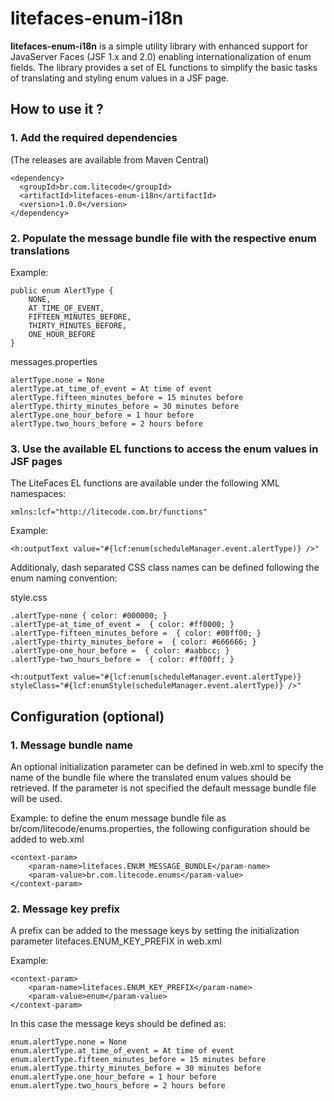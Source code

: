 # litefaces-enum-i18n
**litefaces-enum-i18n** is a simple utility library with enhanced support for JavaServer Faces (JSF 1.x and 2.0) enabling internationalization of enum fields. The library provides a set of EL functions to simplify the basic tasks of translating and styling enum values in a JSF page.

## How to use it ?

### 1. Add the required dependencies 
(The releases are available from Maven Central)

```
<dependency>
  <groupId>br.com.litecode</groupId>
  <artifactId>litefaces-enum-i18n</artifactId>
  <version>1.0.0</version>
</dependency>
```

### 2. Populate the message bundle file with the respective enum translations

Example:

```
public enum AlertType { 
    NONE, 
    AT_TIME_OF_EVENT, 
    FIFTEEN_MINUTES_BEFORE, 
    THIRTY_MINUTES_BEFORE, 
    ONE_HOUR_BEFORE
}
```

messages.properties

```
alertType.none = None
alertType.at_time_of_event = At time of event
alertType.fifteen_minutes_before = 15 minutes before
alertType.thirty_minutes_before = 30 minutes before
alertType.one_hour_before = 1 hour before
alertType.two_hours_before = 2 hours before
```

### 3. Use the available EL functions to access the enum values in JSF pages

The LiteFaces EL functions are available under the following XML namespaces:
```
xmlns:lcf="http://litecode.com.br/functions"
```

Example:

```
<h:outputText value="#{lcf:enum(scheduleManager.event.alertType)} />" 
```

Additionaly, dash separated CSS class names can be defined following the enum naming convention:

style.css

```
.alertType-none { color: #000000; }
.alertType-at_time_of_event =  { color: #ff0000; }
.alertType-fifteen_minutes_before =  { color: #00ff00; }
.alertType-thirty_minutes_before =  { color: #666666; }
.alertType-one_hour_before =  { color: #aabbcc; }
.alertType-two_hours_before =  { color: #ff00ff; }
```

```
<h:outputText value="#{lcf:enum(scheduleManager.event.alertType)} styleClass="#{lcf:enumStyle(scheduleManager.event.alertType)} />" 
```

## Configuration (optional)

### 1. Message bundle name

An optional initialization parameter can be defined in web.xml to specify the name of the bundle file where the translated enum values should be retrieved. If the parameter is not specified the default message bundle file will be used.
 
Example: to define the enum message bundle file as br/com/litecode/enums.properties, the following configuration should be added to web.xml

```
<context-param>
    <param-name>litefaces.ENUM_MESSAGE_BUNDLE</param-name>
    <param-value>br.com.litecode.enums</param-value>
</context-param>
```

### 2. Message key prefix

A prefix can be added to the message keys by setting the initialization parameter litefaces.ENUM_KEY_PREFIX in web.xml

Example:

```
<context-param>
    <param-name>litefaces.ENUM_KEY_PREFIX</param-name>
    <param-value>enum</param-value>
</context-param>
```

In this case the message keys should be defined as:

```
enum.alertType.none = None
enum.alertType.at_time_of_event = At time of event
enum.alertType.fifteen_minutes_before = 15 minutes before
enum.alertType.thirty_minutes_before = 30 minutes before
enum.alertType.one_hour_before = 1 hour before
enum.alertType.two_hours_before = 2 hours before
```
